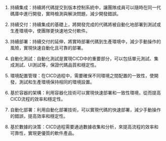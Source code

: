 1. 持續集成：持續將代碼提交到版本控制系統中，讓團隊成員可以隨時在同一代碼庫中進行開發，實時檢測與解決問題，減少開發錯誤。

2. 持續交付：持續集成的基礎上，將開發完成的代碼將被自動化地部署到測試或生產環境中，使團隊更快速地交付軟件。

3. 持續部署：持續交付的延伸，將實時部署代碼到生產環境中，減少手動操作的風險，實現快速自動化且可靠的部署。

4. 自動化測試：自動化測試是實現CICD中的重要部分，可以包括單元測試、集成測試、UI測試等，保證代碼品質和穩定性。

5. 環境配置管理：在CICD過程中，需要確保不同環境之間配置的一致性，使開發，測試和生產環境保持相同的環境設置。

6. 基於容器的架構：利用容器化技術可以實現快速部署和一致性環境，從而提高CICD流程的效率和穩定性。

7. 自動化部署：利用自動化部署技術，可以實現代碼的快速部署，減少手動操作的錯誤，提高效率和穩定性。

8. 基於數據的決策：CICD過程需要通過數據收集和分析，來提高流程的效率和可靠性，實現更優質的軟件產品。